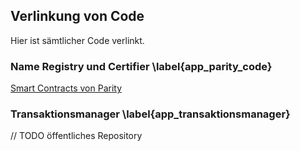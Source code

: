 
## Verlinkung von Code

Hier ist sämtlicher Code verlinkt. 

###  Name Registry und Certifier \label{app_parity_code}

[Smart Contracts von Parity](https://github.com/parity-contracts/name-registry/tree/master/contracts)

### Transaktionsmanager \label{app_transaktionsmanager}

// TODO öffentliches Repository



